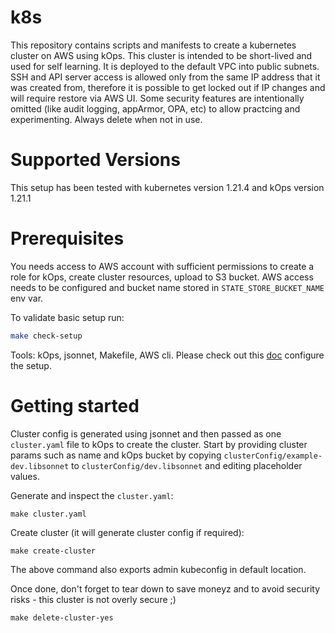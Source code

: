 # k8s

This repository contains scripts and manifests to create a kubernetes cluster on AWS using kOps.
This cluster is intended to be short-lived and used for self learning. It is deployed to the default VPC into public subnets. SSH and API server access is allowed only from the same IP address that it was created from, therefore it is possible to get locked out if IP changes and will require restore via AWS UI. Some security features are intentionally omitted (like audit logging, appArmor, OPA, etc) to allow practcing and experimenting. Always delete when not in use.

# Supported Versions

This setup has been tested with kubernetes version 1.21.4 and kOps version 1.21.1

# Prerequisites

You needs access to AWS account with sufficient permissions to create a role for kOps, create cluster resources, upload to S3 bucket.
AWS access needs to be configured and bucket name stored in `STATE_STORE_BUCKET_NAME` env var.

To validate basic setup run:
```sh
make check-setup
```

Tools: kOps, jsonnet, Makefile, AWS cli.
Please check out this [doc](docs/setup.md) configure the setup.

# Getting started

Cluster config is generated using jsonnet and then passed as one `cluster.yaml` file to kOps to create the cluster.
Start by providing cluster params such as name and kOps bucket by copying `clusterConfig/example-dev.libsonnet` to `clusterConfig/dev.libsonnet` and editing placeholder values.

Generate and inspect the `cluster.yaml`:
```
make cluster.yaml
```

Create cluster (it will generate cluster config if required):
```
make create-cluster
```

The above command also exports admin kubeconfig in default location.

Once done, don't forget to tear down to save moneyz and to avoid security risks - this cluster is not overly secure ;) 
```
make delete-cluster-yes
```
